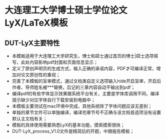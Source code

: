 # 大连理工大学博士硕士学位论文LyX/LaTeX模板

## DUT-LyX主要特性
*  本模板适用于大连理工大学研究生，博士和硕士通过首页的博士|硕士选项填写，此处内容影响pdf封面和页面信息显示；
*  定义了原创声明页的生成方式，输入正确的承诺内容，PDF才可编译正常，增加对论文原创性的重视；
*  完善了本模板的盲审模式，通过文档类自定义选项输入hide开启盲审，开启后作者、导师姓名被***替换，后记的三章内容自动不输出到pdf；
*  编译pdf的有些字体显示效果跟系统平台有关，主要是字体库调用不同，编译提示缺少对应字体自行下载安装到电脑中；
*  本模板主要测试在mac环境中完成，其他系统除了字体问题应该无差别；
*  单独的章节文件可以单独编译，编译完章节号不正确与该文档首选项没有设置默认主文档有关；
*  模板的具体使用需要熟悉LyX的基本功能，摸索摸索很快；
*  DUT-LyX_process_V1.0文件是精简后的开题，中期报告模板；
